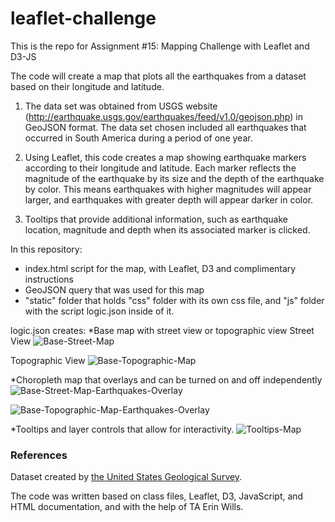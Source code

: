 # leaflet-challenge
 This is the repo for Assignment #15: Mapping Challenge with Leaflet and D3-JS

The code will create a map that plots all the earthquakes from a dataset based on their longitude and latitude.

1. The data set was obtained from USGS website (http://earthquake.usgs.gov/earthquakes/feed/v1.0/geojson.php) in GeoJSON format. The data set chosen included all earthquakes that occurred in South America during a period of one year.


2. Using Leaflet, this code creates a map showing earthquake markers according to their longitude and latitude. Each marker reflects the magnitude of the earthquake by its size and the depth of the earthquake by color. This means earthquakes with higher magnitudes will appear larger, and earthquakes with greater depth will appear darker in color.

3. Tooltips that provide additional information, such as earthquake location, magnitude and depth  when its associated marker is clicked.


In this repository:
* index.html script for the map, with Leaflet, D3 and complimentary instructions
* GeoJSON query that was used for this map
* "static" folder that holds "css" folder with its own css file, and "js" folder with the script logic.json inside of it.

logic.json creates:
*Base map with street view or topographic view
Street View
![Base-Street-Map](https://github.com/lmacciomaretto/leaflet-challenge/assets/126762600/fb194c29-d15c-4f0d-ac1a-40583cb0c1f5)

Topographic View
![Base-Topographic-Map](https://github.com/lmacciomaretto/leaflet-challenge/assets/126762600/1cdc9a76-f0e6-4a52-b444-bf2a63b3f653)

*Choropleth map that overlays and can be turned on and off independently
![Base-Street-Map-Earthquakes-Overlay](https://github.com/lmacciomaretto/leaflet-challenge/assets/126762600/7b60b4fc-1827-48c6-9e52-7fd5dd3e4b0d)

![Base-Topographic-Map-Earthquakes-Overlay](https://github.com/lmacciomaretto/leaflet-challenge/assets/126762600/393134e9-f6b2-4137-ac9e-1d77cca6a20a)

*Tooltips and layer controls that allow for interactivity.
![Tooltips-Map](https://github.com/lmacciomaretto/leaflet-challenge/assets/126762600/ffce6c13-54cd-470f-a5d1-0d3f2c606d1f)


### References

Dataset created by [the United States Geological Survey](http://earthquake.usgs.gov/earthquakes/feed/v1.0/geojson.php).

The code was written based on class files, Leaflet, D3, JavaScript, and HTML documentation, and with the help of TA Erin Wills.
